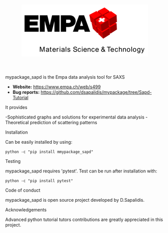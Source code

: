 <h1 align="center">
<img src="https://github.com/dsapalidis/mypackage/blob/Sapd-Tutorial/Sapaempa.svg" width="400">
</h1><br>

mypackage_sapd is the Empa data analysis tool for SAXS

- **Website:** https://www.empa.ch/web/s499
- **Bug reports:** https://github.com/dsapalidis/mypackage/tree/Sapd-Tutorial

It provides

-Sophisticated graphs and solutions for experimental data analysis
-Theoretical prediction of scattering patterns

Installation

Can be easily installed by using:

    python -c "pip install mmypackage_sapd"

Testing

mypackage_sapd requires 'pytest'.  Test can be run after installation with:

    python -c "pip install pytest"

Code of conduct

mypackage_sapd is open source project developed by D.Sapalidis.

Acknowledgements

Advanced python tutorial tutors contributions are greatly appreciated in this project.
